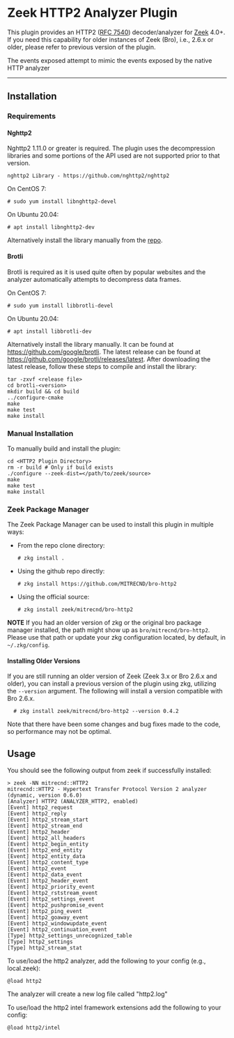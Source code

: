 # Zeek HTTP2 Analyzer Plugin

This plugin provides an HTTP2 ([RFC 7540](https://tools.ietf.org/html/rfc7540))
decoder/analyzer for [Zeek](https://www.zeek.org/) 4.0+. If you need
this capability for older instances of Zeek (Bro), i.e., 2.6.x or older, please
refer to previous version of the plugin.

The events exposed attempt to mimic the events exposed by the native HTTP analyzer

------

## Installation

### Requirements

#### Nghttp2

Nghttp2 1.11.0 or greater is required. The plugin uses the decompression
libraries and some portions of the API used are not supported prior to that
version.

    nghttp2 Library - https://github.com/nghttp2/nghttp2

On CentOS 7:

    # sudo yum install libnghttp2-devel

On Ubuntu 20.04:

    # apt install libnghttp2-dev

Alternatively install the library manually from the [repo](https://github.com/nghttp2/nghttp2/releases/latest).

#### Brotli

Brotli is required as it is used quite often by popular websites and the
analyzer automatically attempts to decompress data frames.

On CentOS 7:

    # sudo yum install libbrotli-devel

On Ubuntu 20.04:

    # apt install libbrotli-dev

Alternatively install the library manually. It can be found at <https://github.com/google/brotli>.
The latest release can be found at <https://github.com/google/brotli/releases/latest>.
After downloading the latest release, follow these steps to compile and install the library:

    tar -zxvf <release file>
    cd brotli-<version>
    mkdir build && cd build
    ../configure-cmake
    make
    make test
    make install

### Manual Installation

To manually build and install the plugin:

    cd <HTTP2 Plugin Directory>
    rm -r build # Only if build exists
    ./configure --zeek-dist=</path/to/zeek/source>
    make
    make test
    make install

### Zeek Package Manager

The Zeek Package Manager can be used to install
this plugin in multiple ways:

* From the repo clone directory:

      # zkg install .

* Using the github repo directly:

      # zkg install https://github.com/MITRECND/bro-http2

* Using the official source:

      # zkg install zeek/mitrecnd/bro-http2

__NOTE__ If you had an older version of zkg or the original bro package manager
installed, the path might show up as `bro/mitrecnd/bro-http2`. Please use that
path or update your zkg configuration located, by default, in `~/.zkg/config`.

#### Installing Older Versions

If you are still running an older version of Zeek (Zeek 3.x or Bro 2.6.x and older), you
can install a previous version of the plugin using zkg, utilizing the `--version`
argument.
The following will install a version compatible with Bro 2.6.x.

      # zkg install zeek/mitrecnd/bro-http2 --version 0.4.2

Note that there have been some changes and bug fixes made to the code, so performance may not be optimal.

## Usage

You should see the following output from zeek if successfully installed:

    > zeek -NN mitrecnd::HTTP2
    mitrecnd::HTTP2 - Hypertext Transfer Protocol Version 2 analyzer (dynamic, version 0.6.0)
    [Analyzer] HTTP2 (ANALYZER_HTTP2, enabled)
    [Event] http2_request
    [Event] http2_reply
    [Event] http2_stream_start
    [Event] http2_stream_end
    [Event] http2_header
    [Event] http2_all_headers
    [Event] http2_begin_entity
    [Event] http2_end_entity
    [Event] http2_entity_data
    [Event] http2_content_type
    [Event] http2_event
    [Event] http2_data_event
    [Event] http2_header_event
    [Event] http2_priority_event
    [Event] http2_rststream_event
    [Event] http2_settings_event
    [Event] http2_pushpromise_event
    [Event] http2_ping_event
    [Event] http2_goaway_event
    [Event] http2_windowupdate_event
    [Event] http2_continuation_event
    [Type] http2_settings_unrecognized_table
    [Type] http2_settings
    [Type] http2_stream_stat

To use/load the http2 analyzer, add the following to your config
(e.g., local.zeek):

    @load http2

The analyzer will create a new log file called "http2.log"

To use/load the http2 intel framework extensions add the following
to your config:

    @load http2/intel

